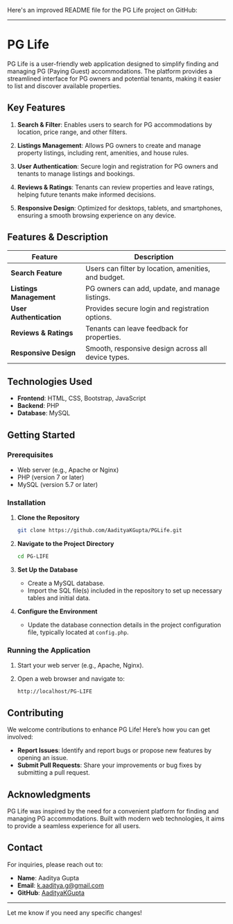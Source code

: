 Here's an improved README file for the PG Life project on GitHub:

---

# PG Life

PG Life is a user-friendly web application designed to simplify finding and managing PG (Paying Guest) accommodations. The platform provides a streamlined interface for PG owners and potential tenants, making it easier to list and discover available properties.

## Key Features

1. **Search & Filter**: Enables users to search for PG accommodations by location, price range, and other filters.

2. **Listings Management**: Allows PG owners to create and manage property listings, including rent, amenities, and house rules.

3. **User Authentication**: Secure login and registration for PG owners and tenants to manage listings and bookings.

4. **Reviews & Ratings**: Tenants can review properties and leave ratings, helping future tenants make informed decisions.

5. **Responsive Design**: Optimized for desktops, tablets, and smartphones, ensuring a smooth browsing experience on any device.

## Features & Description

| Feature           | Description                                    |
|-------------------|------------------------------------------------|
| **Search Feature**          | Users can filter by location, amenities, and budget.         |
| **Listings Management**    | PG owners can add, update, and manage listings.             |
| **User Authentication** | Provides secure login and registration options. |
| **Reviews & Ratings**      | Tenants can leave feedback for properties.              |
| **Responsive Design**      | Smooth, responsive design across all device types. |

## Technologies Used

- **Frontend**: HTML, CSS, Bootstrap, JavaScript
- **Backend**: PHP
- **Database**: MySQL

## Getting Started

### Prerequisites

- Web server (e.g., Apache or Nginx)
- PHP (version 7 or later)
- MySQL (version 5.7 or later)

### Installation

1. **Clone the Repository**

   ```bash
   git clone https://github.com/AadityaKGupta/PGLife.git
   ```

2. **Navigate to the Project Directory**

   ```bash
   cd PG-LIFE
   ```

3. **Set Up the Database**

   - Create a MySQL database.
   - Import the SQL file(s) included in the repository to set up necessary tables and initial data.

4. **Configure the Environment**

   - Update the database connection details in the project configuration file, typically located at `config.php`.

### Running the Application

1. Start your web server (e.g., Apache, Nginx).
2. Open a web browser and navigate to:

   ```arduino
   http://localhost/PG-LIFE
   ```

## Contributing

We welcome contributions to enhance PG Life! Here’s how you can get involved:

- **Report Issues**: Identify and report bugs or propose new features by opening an issue.
- **Submit Pull Requests**: Share your improvements or bug fixes by submitting a pull request.

## Acknowledgments

PG Life was inspired by the need for a convenient platform for finding and managing PG accommodations. Built with modern web technologies, it aims to provide a seamless experience for all users.

## Contact

For inquiries, please reach out to:

- **Name**: Aaditya Gupta
- **Email**: [k.aaditya.g@gmail.com](mailto:your.email@example.com)
- **GitHub**: [AadityaKGupta](https://github.com/AadityaKGupta)

--- 

Let me know if you need any specific changes!
